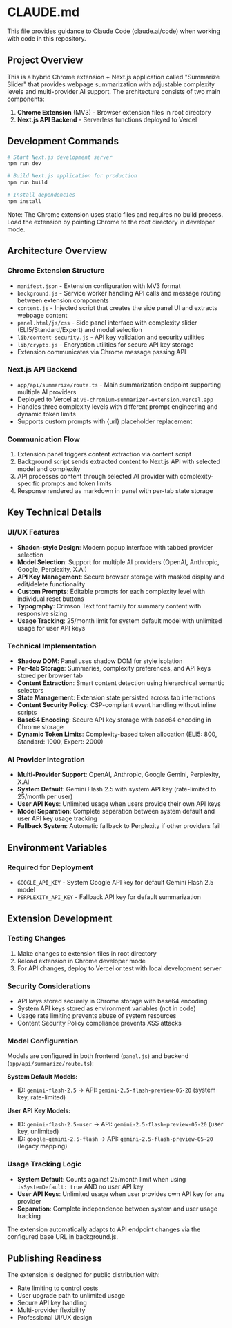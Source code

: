 # CLAUDE.md

This file provides guidance to Claude Code (claude.ai/code) when working with code in this repository.

## Project Overview

This is a hybrid Chrome extension + Next.js application called "Summarize Slider" that provides webpage summarization with adjustable complexity levels and multi-provider AI support. The architecture consists of two main components:

1. **Chrome Extension** (MV3) - Browser extension files in root directory
2. **Next.js API Backend** - Serverless functions deployed to Vercel

## Development Commands

```bash
# Start Next.js development server
npm run dev

# Build Next.js application for production
npm run build

# Install dependencies
npm install
```

Note: The Chrome extension uses static files and requires no build process. Load the extension by pointing Chrome to the root directory in developer mode.

## Architecture Overview

### Chrome Extension Structure
- `manifest.json` - Extension configuration with MV3 format
- `background.js` - Service worker handling API calls and message routing between extension components
- `content.js` - Injected script that creates the side panel UI and extracts webpage content
- `panel.html/js/css` - Side panel interface with complexity slider (ELI5/Standard/Expert) and model selection
- `lib/content-security.js` - API key validation and security utilities
- `lib/crypto.js` - Encryption utilities for secure API key storage
- Extension communicates via Chrome message passing API

### Next.js API Backend
- `app/api/summarize/route.ts` - Main summarization endpoint supporting multiple AI providers
- Deployed to Vercel at `v0-chromium-summarizer-extension.vercel.app`
- Handles three complexity levels with different prompt engineering and dynamic token limits
- Supports custom prompts with {url} placeholder replacement

### Communication Flow
1. Extension panel triggers content extraction via content script
2. Background script sends extracted content to Next.js API with selected model and complexity
3. API processes content through selected AI provider with complexity-specific prompts and token limits
4. Response rendered as markdown in panel with per-tab state storage

## Key Technical Details

### UI/UX Features
- **Shadcn-style Design**: Modern popup interface with tabbed provider selection
- **Model Selection**: Support for multiple AI providers (OpenAI, Anthropic, Google, Perplexity, X.AI)
- **API Key Management**: Secure browser storage with masked display and edit/delete functionality
- **Custom Prompts**: Editable prompts for each complexity level with individual reset buttons
- **Typography**: Crimson Text font family for summary content with responsive sizing
- **Usage Tracking**: 25/month limit for system default model with unlimited usage for user API keys

### Technical Implementation
- **Shadow DOM**: Panel uses shadow DOM for style isolation
- **Per-tab Storage**: Summaries, complexity preferences, and API keys stored per browser tab
- **Content Extraction**: Smart content detection using hierarchical semantic selectors
- **State Management**: Extension state persisted across tab interactions
- **Content Security Policy**: CSP-compliant event handling without inline scripts
- **Base64 Encoding**: Secure API key storage with base64 encoding in Chrome storage
- **Dynamic Token Limits**: Complexity-based token allocation (ELI5: 800, Standard: 1000, Expert: 2000)

### AI Provider Integration
- **Multi-Provider Support**: OpenAI, Anthropic, Google Gemini, Perplexity, X.AI
- **System Default**: Gemini Flash 2.5 with system API key (rate-limited to 25/month per user)
- **User API Keys**: Unlimited usage when users provide their own API keys
- **Model Separation**: Complete separation between system default and user API key usage tracking
- **Fallback System**: Automatic fallback to Perplexity if other providers fail

## Environment Variables

### Required for Deployment
- `GOOGLE_API_KEY` - System Google API key for default Gemini Flash 2.5 model
- `PERPLEXITY_API_KEY` - Fallback API key for default summarization

## Extension Development

### Testing Changes
1. Make changes to extension files in root directory
2. Reload extension in Chrome developer mode
3. For API changes, deploy to Vercel or test with local development server

### Security Considerations
- API keys stored securely in Chrome storage with base64 encoding
- System API keys stored as environment variables (not in code)
- Usage rate limiting prevents abuse of system resources
- Content Security Policy compliance prevents XSS attacks

### Model Configuration
Models are configured in both frontend (`panel.js`) and backend (`app/api/summarize/route.ts`):

**System Default Models:**
- ID: `gemini-flash-2.5` → API: `gemini-2.5-flash-preview-05-20` (system key, rate-limited)

**User API Key Models:**
- ID: `gemini-flash-2.5-user` → API: `gemini-2.5-flash-preview-05-20` (user key, unlimited)
- ID: `google-gemini-2.5-flash` → API: `gemini-2.5-flash-preview-05-20` (legacy mapping)

### Usage Tracking Logic
- **System Default**: Counts against 25/month limit when using `isSystemDefault: true` AND no user API key
- **User API Keys**: Unlimited usage when user provides own API key for any provider
- **Separation**: Complete independence between system and user usage tracking

The extension automatically adapts to API endpoint changes via the configured base URL in background.js.

## Publishing Readiness

The extension is designed for public distribution with:
- Rate limiting to control costs
- User upgrade path to unlimited usage
- Secure API key handling
- Multi-provider flexibility
- Professional UI/UX design